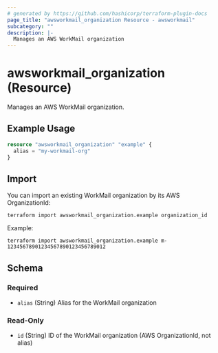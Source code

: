 ```yaml
---
# generated by https://github.com/hashicorp/terraform-plugin-docs
page_title: "awsworkmail_organization Resource - awsworkmail"
subcategory: ""
description: |-
  Manages an AWS WorkMail organization
---
```


# awsworkmail_organization (Resource)

Manages an AWS WorkMail organization.

## Example Usage

```terraform
resource "awsworkmail_organization" "example" {
  alias = "my-workmail-org"
}
```

## Import

You can import an existing WorkMail organization by its AWS OrganizationId:

```
terraform import awsworkmail_organization.example organization_id
```

Example:
```
terraform import awsworkmail_organization.example m-12345678901234567890123456789012
```

<!-- schema generated by tfplugindocs -->
## Schema

### Required

- `alias` (String) Alias for the WorkMail organization

### Read-Only

- `id` (String) ID of the WorkMail organization (AWS OrganizationId, not alias)
